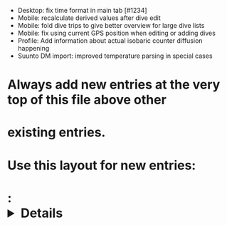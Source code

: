- Desktop: fix time format in main tab [#1234]
- Mobile: recalculate derived values after dive edit
- Mobile: fold dive trips to give better overview for large dive lists
- Mobile: fix using current GPS position when editing or adding dives
- Profile: Add information about actual isobaric counter diffusion happening
- Suunto DM import: improved temperature parsing in special cases
# Always add new entries at the very top of this file above other
# existing entries.
# Use this layout for new entries:
# <Area>: <Details about the change> [reference thread / issue]
